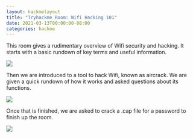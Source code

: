 ```yaml
---
layout: hackmelayout
title: "Tryhackme Room: Wifi Hacking 101"
date: 2021-03-13T00:00:00-08:00
categories: hackme
---
```


This room gives a rudimentary overview of Wifi security and hacking. It starts with a basic rundown of key terms and useful information.

![](https://clamshatter.github.io/assets/wifi2.png)

Then we are introduced to a tool to hack Wifi, known as aircrack. We are given a quick rundown of how it works and asked questions about its functions.

![](https://clamshatter.github.io/assets/wifi3.png)

Once that is finished, we are asked to crack a .cap file  for a password to finish up the room.

![](https://clamshatter.github.io/assets/wifi4.gif)